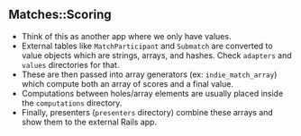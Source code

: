 ## Matches::Scoring

- Think of this as another app where we only have values.
- External tables like `MatchParticipant` and `Submatch` are converted to value objects which are strings, arrays, and hashes. Check `adapters` and `values` directories for that.
- These are then passed into array generators (ex: `indie_match_array`) which compute both an array of scores and a final value.
- Computations between holes/array elements are usually placed inside the `computations` directory.
- Finally, presenters (`presenters` directory) combine these arrays and show them to the external Rails app.
